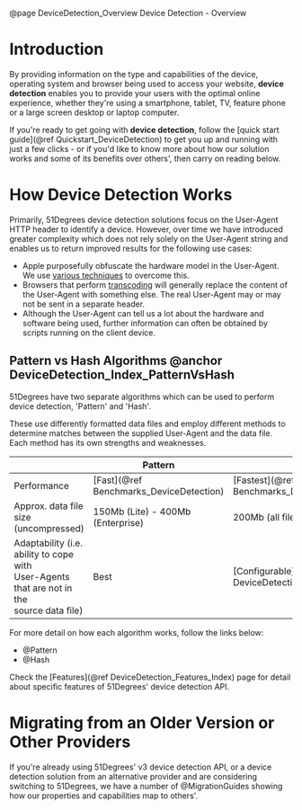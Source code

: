 @page DeviceDetection_Overview Device Detection - Overview

# Introduction

By providing information on the type and capabilities of the device, operating system and browser being used to access your website, **device detection** enables you to provide your users with the optimal online experience, whether they're using a smartphone, tablet, TV, feature phone or a large screen desktop or laptop computer. 

If you're ready to get going with **device detection**, follow the [quick start guide](@ref Quickstart_DeviceDetection) to get you up and running with just a few clicks - or if you'd like to know more about how our solution works and some of its benefits over others', then carry on reading below.

# How Device Detection Works

Primarily, 51Degrees device detection solutions focus on the User-Agent HTTP header to identify a device. However, over time
we have introduced greater complexity which does not rely solely on the User-Agent string and enables us to return improved results for the following use cases:

* Apple purposefully obfuscate the hardware model in the User-Agent. We use 
[various techniques](https://51degrees.com/blog/multi-stage-approach-to-apple-ios-device-detection) to overcome this. 
* Browsers that perform [transcoding](https://en.wikipedia.org/wiki/Mobile_browser#Mobile_HTML_transcoders) will 
generally replace the content of the User-Agent with something else. The real User-Agent may or may not be sent 
in a separate header.
* Although the User-Agent can tell us a lot about the hardware and software being used, further information can often
be obtained by scripts running on the client device.

## Pattern vs Hash Algorithms @anchor DeviceDetection_Index_PatternVsHash

51Degrees have two separate algorithms which can be used to perform device detection, 'Pattern' and 'Hash'. 

These use differently formatted data files and employ different methods to determine matches between the supplied 
User-Agent and the data file. Each method has its own strengths and weaknesses.

|| Pattern | Hash |
|---|---|---|
|Performance|[Fast](@ref Benchmarks_DeviceDetection)|[Fastest](@ref Benchmarks_DeviceDetection)|
|Approx. data file size (uncompressed)| 150Mb (Lite) - 400Mb (Enterprise)| 200Mb (all file variants) |
|Adaptability (i.e. ability to cope with<br>User-Agents that are not in the<br>source data file)|Best|[Configurable](@ref DeviceDetection_Hash_PredictivePower)|

For more detail on how each algorithm works, follow the links below:

- @Pattern
- @Hash

Check the [Features](@ref DeviceDetection_Features_Index) page for detail about specific features of 51Degrees' device detection API.

# Migrating from an Older Version or Other Providers

If you're already using 51Degrees' v3 device detection API, or a device detection solution from an alternative provider and are considering switching to 51Degrees, we have a number of @MigrationGuides showing how our properties and capabilities map to others'.


